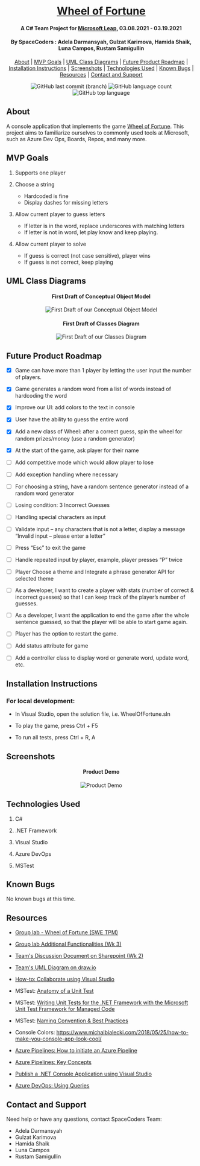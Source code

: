 <div align=center>

# [Wheel of Fortune](https://github.com/ayohana/WheelOfFortune)

#### A C# Team Project for [Microsoft Leap](https://www.linkedin.com/company/microsoftleap/), 03.08.2021 - 03.19.2021

#### By **SpaceCoders** : Adela Darmansyah, Gulzat Karimova, Hamida Shaik, Luna Campos, Rustam Samigullin

[About](#About) | [MVP Goals](#MVP-Goals) | [UML Class Diagrams](#UML-Class-Diagrams) | [Future Product Roadmap](#Future-Product-Roadmap) | [Installation Instructions](#Installation-Instructions) | [Screenshots](#Screenshots) | [Technologies Used](#Technologies-Used) | [Known Bugs](#Known-Bugs) | [Resources](#Resources) | [Contact and Support](#Contact-and-Support)

![GitHub last commit (branch)](https://img.shields.io/github/last-commit/ayohana/WheelOfFortune/master?color=%23DE98B2&style=for-the-badge) ![GitHub language count](https://img.shields.io/github/languages/count/ayohana/WheelOfFortune?color=%23DE98B2&style=for-the-badge) ![GitHub top language](https://img.shields.io/github/languages/top/ayohana/WheelOfFortune?color=%23DE98B2&style=for-the-badge)

</div>

## About

A console application that implements the game [Wheel of Fortune](https://en.wikipedia.org/wiki/Wheel_of_Fortune_(American_game_show)). This project aims to familiarize ourselves to commonly used tools at Microsoft, such as Azure Dev Ops, Boards, Repos, and many more.

## MVP Goals
    
1. Supports one player 

2. Choose a string
	
	* Hardcoded is fine 
	* Display dashes for missing letters

3. Allow current player to guess letters 
    
	* If letter is in the word, replace underscores with matching letters 
	* If letter is not in word, let play know and keep playing.

4. Allow current player to solve 
    
	* If guess is correct (not case sensitive), player wins 
	* If guess is not correct, keep playing 

## UML Class Diagrams

<div align=center>

#### First Draft of Conceptual Object Model
![First Draft of our Conceptual Object Model](./img/WheelOfFortune_SpaceCoders-Conceptual%20Object%20Model.png)

#### First Draft of Classes Diagram
![First Draft of our Classes Diagram](./img/WheelOfFortune_SpaceCoders-Class%20Diagrams.png)

</div>

##  Future Product Roadmap

- [x] Game can have more than 1 player by letting the user input the number of players.   

- [x] Game generates a random word from a list of words instead of hardcoding the word   

- [x] Improve our UI: add colors to the text in console 

- [x] User have the ability to guess the entire word 

- [x] Add a new class of Wheel: after a correct guess, spin the wheel for random prizes/money (use a random generator) 

- [x] At the start of the game, ask player for their name

- [ ] Add competitive mode which would allow player to lose

- [ ] Add exception handling where necessary

- [ ] For choosing a string, have a random sentence generator instead of a random word generator

- [ ] Losing condition: 3 Incorrect Guesses

- [ ] Handling special characters as input

- [ ] Validate input – any characters that is not a letter, display a message “Invalid input – please enter a letter”

- [ ] Press “Esc” to exit the game

- [ ] Handle repeated input by player, example, player presses “P” twice

- [ ] Player Choose a theme and Integrate a phrase generator API for selected theme

- [ ] As a developer, I want to create a player with stats (number of correct & incorrect guesses) so that I can keep track of the player’s number of guesses.

- [ ] As a developer, I want the application to end the game after the whole sentence guessed, so that the player will be able to start game again.

- [ ] Player has the option to restart the game.

- [ ] Add status attribute for game

- [ ] Add a controller class to display word or generate word, update word, etc.


## Installation Instructions

### For local development:

- In Visual Studio, open the solution file, i.e. WheelOfFortune.sln

- To play the game, press Ctrl + F5

- To run all tests, press Ctrl + R, A

## Screenshots

<div align=center>

#### Product Demo
![Product Demo](./img/product_demo.gif)

</div>

## Technologies Used
  
1. C#

2. .NET Framework

3. Visual Studio

4. Azure DevOps

5. MSTest

## Known Bugs

No known bugs at this time.

## Resources

- [Group lab - Wheel of Fortune (SWE TPM)](https://microsoft.sharepoint.com/:w:/t/LEAPCommunity/ERM2C46_RfRMgKWtEpyEwcoBjoNZ8yBjN2y16erGlH0ClA?e=o7hWpU)

- [Group lab Additional Functionalities (Wk 3)](https://microsoft.sharepoint.com/:w:/t/Room8/Eefl3KX43e1JiCG62KnG0nIBOp29BU08TED75I9tC58Ikg)

- [Team's Discussion Document on Sharepoint (Wk 2)](https://microsoft.sharepoint.com/:w:/t/Room8/EecExFrafyxCtZDjZ9TfTpkBkZGocoWyCK1DECzJa7V-FQ?e=eMSePb)

- [Team's UML Diagram on draw.io](https://app.diagrams.net/?src=about#G1RiKxpxDFjbbPTl-lgNWQhrJiozhCm8uF)

- [How-to: Collaborate using Visual Studio](https://docs.microsoft.com/en-us/visualstudio/liveshare/use/vs)

- MSTest: [Anatomy of a Unit Test](https://docs.microsoft.com/en-us/previous-versions/ms182517(v=vs.110))

- MSTest: [Writing Unit Tests for the .NET Framework with the Microsoft Unit Test Framework for Managed Code](https://docs.microsoft.com/en-us/previous-versions/visualstudio/visual-studio-2012/hh598960(v=vs.110))

- MSTest: [Naming Convention & Best Practices](https://docs.microsoft.com/en-us/dotnet/core/testing/unit-testing-best-practices)

- Console Colors: https://www.michalbialecki.com/2018/05/25/how-to-make-you-console-app-look-cool/

- [Azure Pipelines: How to initiate an Azure Pipeline](https://elanderson.net/2020/03/pipeline-creation-in-azure-devops/)

- [Azure Pipelines: Key Concepts](https://docs.microsoft.com/en-us/azure/devops/pipelines/get-started/key-pipelines-concepts?view=azure-devops)

- [Publish a .NET Console Application using Visual Studio](https://docs.microsoft.com/en-us/dotnet/core/tutorials/publishing-with-visual-studio)

- [Azure DevOps: Using Queries](https://docs.microsoft.com/en-us/azure/devops/boards/queries/using-queries?view=azure-devops&tabs=browser)

## Contact and Support

Need help or have any questions, contact SpaceCoders Team:

* Adela Darmansyah 
* Gulzat Karimova 
* Hamida Shaik
* Luna Campos
* Rustam Samigullin
